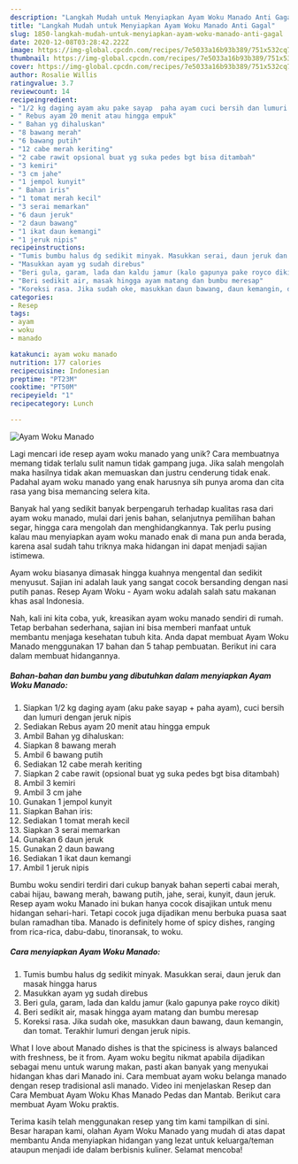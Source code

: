 ```yaml
---
description: "Langkah Mudah untuk Menyiapkan Ayam Woku Manado Anti Gagal"
title: "Langkah Mudah untuk Menyiapkan Ayam Woku Manado Anti Gagal"
slug: 1850-langkah-mudah-untuk-menyiapkan-ayam-woku-manado-anti-gagal
date: 2020-12-08T03:28:42.222Z
image: https://img-global.cpcdn.com/recipes/7e5033a16b93b389/751x532cq70/ayam-woku-manado-foto-resep-utama.jpg
thumbnail: https://img-global.cpcdn.com/recipes/7e5033a16b93b389/751x532cq70/ayam-woku-manado-foto-resep-utama.jpg
cover: https://img-global.cpcdn.com/recipes/7e5033a16b93b389/751x532cq70/ayam-woku-manado-foto-resep-utama.jpg
author: Rosalie Willis
ratingvalue: 3.7
reviewcount: 14
recipeingredient:
- "1/2 kg daging ayam aku pake sayap  paha ayam cuci bersih dan lumuri dengan jeruk nipis"
- " Rebus ayam 20 menit atau hingga empuk"
- " Bahan yg dihaluskan"
- "8 bawang merah"
- "6 bawang putih"
- "12 cabe merah keriting"
- "2 cabe rawit opsional buat yg suka pedes bgt bisa ditambah"
- "3 kemiri"
- "3 cm jahe"
- "1 jempol kunyit"
- " Bahan iris"
- "1 tomat merah kecil"
- "3 serai memarkan"
- "6 daun jeruk"
- "2 daun bawang"
- "1 ikat daun kemangi"
- "1 jeruk nipis"
recipeinstructions:
- "Tumis bumbu halus dg sedikit minyak. Masukkan serai, daun jeruk dan masak hingga harus"
- "Masukkan ayam yg sudah direbus"
- "Beri gula, garam, lada dan kaldu jamur (kalo gapunya pake royco dikit)"
- "Beri sedikit air, masak hingga ayam matang dan bumbu meresap"
- "Koreksi rasa. Jika sudah oke, masukkan daun bawang, daun kemangin, dan tomat. Terakhir lumuri dengan jeruk nipis."
categories:
- Resep
tags:
- ayam
- woku
- manado

katakunci: ayam woku manado 
nutrition: 177 calories
recipecuisine: Indonesian
preptime: "PT23M"
cooktime: "PT50M"
recipeyield: "1"
recipecategory: Lunch

---
```



![Ayam Woku Manado](https://img-global.cpcdn.com/recipes/7e5033a16b93b389/751x532cq70/ayam-woku-manado-foto-resep-utama.jpg)

Lagi mencari ide resep ayam woku manado yang unik? Cara membuatnya memang tidak terlalu sulit namun tidak gampang juga. Jika salah mengolah maka hasilnya tidak akan memuaskan dan justru cenderung tidak enak. Padahal ayam woku manado yang enak harusnya sih punya aroma dan cita rasa yang bisa memancing selera kita.

Banyak hal yang sedikit banyak berpengaruh terhadap kualitas rasa dari ayam woku manado, mulai dari jenis bahan, selanjutnya pemilihan bahan segar, hingga cara mengolah dan menghidangkannya. Tak perlu pusing kalau mau menyiapkan ayam woku manado enak di mana pun anda berada, karena asal sudah tahu triknya maka hidangan ini dapat menjadi sajian istimewa.

Ayam woku biasanya dimasak hingga kuahnya mengental dan sedikit menyusut. Sajian ini adalah lauk yang sangat cocok bersanding dengan nasi putih panas. Resep Ayam Woku - Ayam woku adalah salah satu makanan khas asal Indonesia.


Nah, kali ini kita coba, yuk, kreasikan ayam woku manado sendiri di rumah. Tetap berbahan sederhana, sajian ini bisa memberi manfaat untuk membantu menjaga kesehatan tubuh kita. Anda dapat membuat Ayam Woku Manado menggunakan 17 bahan dan 5 tahap pembuatan. Berikut ini cara dalam membuat hidangannya.

<!--inarticleads1-->

##### Bahan-bahan dan bumbu yang dibutuhkan dalam menyiapkan Ayam Woku Manado:

1. Siapkan 1/2 kg daging ayam (aku pake sayap + paha ayam), cuci bersih dan lumuri dengan jeruk nipis
1. Sediakan  Rebus ayam 20 menit atau hingga empuk
1. Ambil  Bahan yg dihaluskan:
1. Siapkan 8 bawang merah
1. Ambil 6 bawang putih
1. Sediakan 12 cabe merah keriting
1. Siapkan 2 cabe rawit (opsional buat yg suka pedes bgt bisa ditambah)
1. Ambil 3 kemiri
1. Ambil 3 cm jahe
1. Gunakan 1 jempol kunyit
1. Siapkan  Bahan iris:
1. Sediakan 1 tomat merah kecil
1. Siapkan 3 serai memarkan
1. Gunakan 6 daun jeruk
1. Gunakan 2 daun bawang
1. Sediakan 1 ikat daun kemangi
1. Ambil 1 jeruk nipis


Bumbu woku sendiri terdiri dari cukup banyak bahan seperti cabai merah, cabai hijau, bawang merah, bawang putih, jahe, serai, kunyit, daun jeruk. Resep ayam woku Manado ini bukan hanya cocok disajikan untuk menu hidangan sehari-hari. Tetapi cocok juga dijadikan menu berbuka puasa saat bulan ramadhan tiba. Manado is definitely home of spicy dishes, ranging from rica-rica, dabu-dabu, tinoransak, to woku. 

<!--inarticleads2-->

##### Cara menyiapkan Ayam Woku Manado:

1. Tumis bumbu halus dg sedikit minyak. Masukkan serai, daun jeruk dan masak hingga harus
1. Masukkan ayam yg sudah direbus
1. Beri gula, garam, lada dan kaldu jamur (kalo gapunya pake royco dikit)
1. Beri sedikit air, masak hingga ayam matang dan bumbu meresap
1. Koreksi rasa. Jika sudah oke, masukkan daun bawang, daun kemangin, dan tomat. Terakhir lumuri dengan jeruk nipis.


What I love about Manado dishes is that the spiciness is always balanced with freshness, be it from. Ayam woku begitu nikmat apabila dijadikan sebagai menu untuk warung makan, pasti akan banyak yang menyukai hidangan khas dari Manado ini. Cara membuat ayam woku belanga manado dengan resep tradisional asli manado. Video ini menjelaskan Resep dan Cara Membuat Ayam Woku Khas Manado Pedas dan Mantab. Berikut cara membuat Ayam Woku praktis. 

Terima kasih telah menggunakan resep yang tim kami tampilkan di sini. Besar harapan kami, olahan Ayam Woku Manado yang mudah di atas dapat membantu Anda menyiapkan hidangan yang lezat untuk keluarga/teman ataupun menjadi ide dalam berbisnis kuliner. Selamat mencoba!
